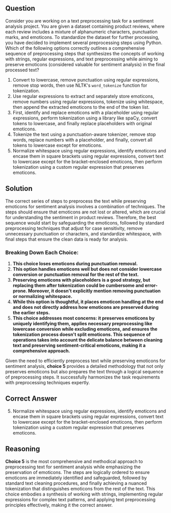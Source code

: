 ## Question
Consider you are working on a text preprocessing task for a sentiment analysis project. You are given a dataset containing product reviews, where each review includes a mixture of alphanumeric characters, punctuation marks, and emoticons. To standardize the dataset for further processing, you have decided to implement several preprocessing steps using Python. Which of the following options correctly outlines a comprehensive sequence of preprocessing steps that synthesizes the concepts of working with strings, regular expressions, and text preprocessing while aiming to preserve emoticons (considered valuable for sentiment analysis) in the final processed text?

1. Convert to lowercase, remove punctuation using regular expressions, remove stop words, then use NLTK's `word_tokenize` function for tokenization.
2. Use regular expressions to extract and separately store emoticons, remove numbers using regular expressions, tokenize using whitespace, then append the extracted emoticons to the end of the token list.
3. First, identify and replace emoticons with a placeholder using regular expressions, perform tokenization using a library like spaCy, convert tokens to lowercase, and finally replace placeholders with original emoticons.
4. Tokenize the text using a punctuation-aware tokenizer, remove stop words, replace numbers with a placeholder, and finally, convert all tokens to lowercase except for emoticons.
5. Normalize whitespace using regular expressions, identify emoticons and encase them in square brackets using regular expressions, convert text to lowercase except for the bracket-enclosed emoticons, then perform tokenization using a custom regular expression that preserves emoticons.

## Solution
The correct series of steps to preprocess the text while preserving emoticons for sentiment analysis involves a combination of techniques. The steps should ensure that emoticons are not lost or altered, which are crucial for understanding the sentiment in product reviews. Therefore, the best sequence would start by safeguarding the emoticons, followed by standard preprocessing techniques that adjust for case sensitivity, remove unnecessary punctuation or characters, and standardize whitespace, with final steps that ensure the clean data is ready for analysis.

### Breaking Down Each Choice:
1. **This choice loses emoticons during punctuation removal.**
2. **This option handles emoticons well but does not consider lowercase conversion or punctuation removal for the rest of the text.**
3. **Preserving emoticons with placeholders is a good strategy, but replacing them after tokenization could be cumbersome and error-prone. Moreover, it doesn't explicitly mention removing punctuation or normalizing whitespace.**
4. **While this option is thoughtful, it places emoticon handling at the end and does not directly address how emoticons are preserved during the earlier steps.**
5. **This choice addresses most concerns: it preserves emoticons by uniquely identifying them, applies necessary preprocessing like lowercase conversion while excluding emoticons, and ensures the tokenization process doesn't split emoticons. This sequence of operations takes into account the delicate balance between cleaning text and preserving sentiment-critical emoticons, making it a comprehensive approach.**

Given the need to efficiently preprocess text while preserving emoticons for sentiment analysis, **choice 5** provides a detailed methodology that not only preserves emoticons but also prepares the text through a logical sequence of preprocessing steps. It successfully harmonizes the task requirements with preprocessing techniques expertly.

## Correct Answer
5. Normalize whitespace using regular expressions, identify emoticons and encase them in square brackets using regular expressions, convert text to lowercase except for the bracket-enclosed emoticons, then perform tokenization using a custom regular expression that preserves emoticons.

## Reasoning
**Choice 5** is the most comprehensive and methodical approach to preprocessing text for sentiment analysis while emphasizing the preservation of emoticons. The steps are logically ordered to ensure emoticons are immediately identified and safeguarded, followed by standard text cleaning procedures, and finally achieving a nuanced tokenization that distinguishes emoticons from the rest of the text. This choice embodies a synthesis of working with strings, implementing regular expressions for complex text patterns, and applying text preprocessing principles effectively, making it the correct answer.